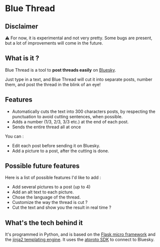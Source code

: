 # Blue Thread

## Disclaimer

⚠ For now, it is experimental and not very pretty. Some bugs are present, but a lot of improvements will come in the future.

## What is it ?

Blue Thread is a tool to **post threads easily** on [Bluesky](https://bsky.app/).

Just type in a text, and Blue Thread will cut it into separate posts, number them, and post the thread in the blink of an eye!

## Features

* Automatically cuts the text into 300 characters posts, by respecting the punctuation to avoid cutting sentences, when possible.
* Adds a number (1/3, 2/3, 3/3 etc.) at the end of each post.
* Sends the entire thread all at once

You can :
* Edit each post before sending it on Bluesky.
* Add a picture to a post, after the cutting is done.

## Possible future features

Here is a list of possible features I'd like to add :
* Add several pictures to a post (up to 4)
* Add an alt text to each picture.
* Chose the language of the thread.
* Customize the way the thread is cut ?
* Cut the text and show you the result in real time ?

## What's the tech behind it

It's programmed in Python, and is based on the [Flask micro framework](https://flask.palletsprojects.com/en/2.3.x/) and the [jinja2 templating engine](https://jinja.palletsprojects.com/en/3.1.x/). It uses the [atproto SDK](https://atproto.blue/en/latest/) to connect to Bluesky.
